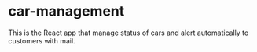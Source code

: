# car-management
This is the React app that manage status of cars and alert automatically to customers with mail.
